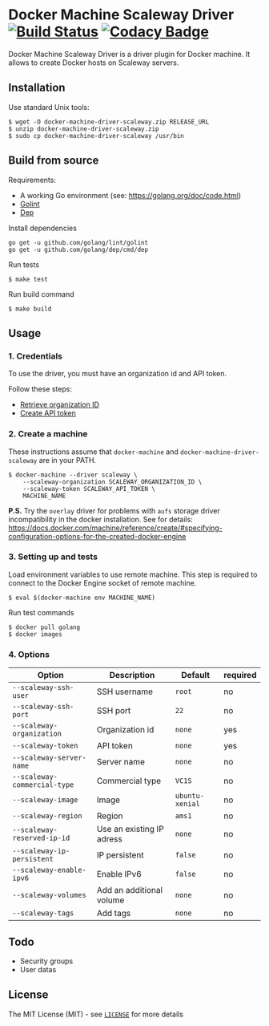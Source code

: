 Docker Machine Scaleway Driver [![Build Status](https://travis-ci.org/huseyin/docker-machine-driver-scaleway.svg?branch=master)](https://travis-ci.org/huseyin/docker-machine-driver-scaleway) [![Codacy Badge](https://api.codacy.com/project/badge/Grade/1b42b4d98f5c420da72f87d16889ba37)](https://www.codacy.com/app/huseyin/docker-machine-driver-scaleway?utm_source=github.com&amp;utm_medium=referral&amp;utm_content=huseyin/docker-machine-driver-scaleway&amp;utm_campaign=Badge_Grade)
==============================

Docker Machine Scaleway Driver is a driver plugin for Docker machine. It allows
to create Docker hosts on Scaleway servers.

Installation
------------

Use standard Unix tools:

	$ wget -O docker-machine-driver-scaleway.zip RELEASE_URL
	$ unzip docker-machine-driver-scaleway.zip
	$ sudo cp docker-machine-driver-scaleway /usr/bin

Build from source
-----------------

Requirements:

- A working Go environment (see: https://golang.org/doc/code.html)
- [Golint](https://github.com/golang/lint)
- [Dep](https://github.com/golang/dep)

Install dependencies

	go get -u github.com/golang/lint/golint
	go get -u github.com/golang/dep/cmd/dep

Run tests

	$ make test

Run build command

	$ make build

Usage
-----

### 1. Credentials

To use the driver, you must have an organization id and API token.

Follow these steps:

- [Retrieve organization ID](https://www.scaleway.com/docs/retrieve-my-organization-id-throught-the-api/)
- [Create API token](https://www.scaleway.com/docs/generate-an-api-token/)

### 2. Create a machine

These instructions assume that `docker-machine` and `docker-machine-driver-scaleway`
are in your PATH.

	$ docker-machine --driver scaleway \
		--scaleway-organization SCALEWAY_ORGANIZATION_ID \
		--scaleway-token SCALEWAY_API_TOKEN \
		MACHINE_NAME

**P.S.** Try the `overlay` driver for problems with `aufs` storage driver incompatibility
in the docker installation. See for details: https://docs.docker.com/machine/reference/create/#specifying-configuration-options-for-the-created-docker-engine

### 3. Setting up and tests

Load environment variables to use remote machine. This step is required to connect
to the Docker Engine socket of remote machine.

	$ eval $(docker-machine env MACHINE_NAME)

Run test commands

	$ docker pull golang
	$ docker images

### 4. Options


|Option                      |Description               |Default        |required|
|----------------------------|--------------------------|---------------|--------|
|`--scaleway-ssh-user`       |SSH username              |`root`         |no      |
|`--scaleway-ssh-port`       |SSH port                  |`22`           |no      |
|`--scaleway-organization`   |Organization id           |`none`         |yes     |
|`--scaleway-token`          |API token                 |`none`         |yes     |
|`--scaleway-server-name`    |Server name               |`none`         |no      |
|`--scaleway-commercial-type`|Commercial type           |`VC1S`         |no      |
|`--scaleway-image`          |Image                     |`ubuntu-xenial`|no      |
|`--scaleway-region`         |Region                    |`ams1`         |no      |
|`--scaleway-reserved-ip-id` |Use an existing IP adress |`none`         |no      |
|`--scaleway-ip-persistent`  |IP persistent             |`false`        |no      |
|`--scaleway-enable-ipv6`    |Enable IPv6               |`false`        |no      |
|`--scaleway-volumes`        |Add an additional volume  |`none`         |no      |
|`--scaleway-tags`           |Add tags                  |`none`         |no      |


Todo
----

- Security groups
- User datas

License
-------

The MIT License (MIT) - see [`LICENSE`](https://github.com/huseyin/docker-machine-driver-scaleway/blob/master/LICENSE) for more details
